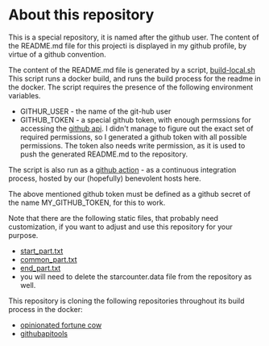 # About this repository

This is a special repository, it is named after the github user. The content of the README.md file for this projecti is displayed in my github profile, by virtue of a github convention.

The content of the README.md file is generated by a script, [build-local.sh](https://github.com/MoserMichael/MoserMichael/blob/master/build-local.sh)
This script runs a docker build, and runs the build process for the readme in the docker. The script requires the presence of the following environment variables.

- GITHUR_USER -  the name of the git-hub user
- GITHUB_TOKEN -  a special github token, with enough permssions for accessing the [github api](https://docs.github.com/en/rest). I didn't manage to figure out the exact set of required permissions, so I generated a github token with all possible permissions. The token also needs write permission, as it is used to push the generated README.md to the repository.


The script is also run as a [github action](https://docs.github.com/en/actions/learn-github-actions/workflow-syntax-for-github-actions) - as a continuous integration process, hosted by our (hopefully) benevolent hosts here.

The above mentioned github token must be defined as a github secret of the name MY_GITHUB_TOKEN, for this to work.

Note that there are the following static files, that probably need customization, if you want to adjust and use this repository for your purpose.

- [start_part.txt](https://github.com/MoserMichael/MoserMichael/blob/master/start_part.txt)
- [common_part.txt](https://github.com/MoserMichael/MoserMichael/blob/master/common_part.txt)
- [end_part.txt](https://github.com/MoserMichael/MoserMichael/blob/master/end_part.txt)
- you will need to delete the starcounter.data file from the repository as well.

This repository is cloning the following repositories throughout its build process in the docker:
- [opinionated fortune cow](https://github.com/MoserMichael/opinionated-fortune-cow)
- [githubapitools](https://github.com/MoserMichael/opinionated-fortune-cow)



